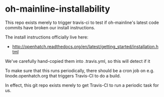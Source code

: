 oh-mainline-installability
==========================

This repo exists merely to trigger travis-ci to test if oh-mainline's latest code commits have broken our install instructions.

The install instructions officially live here:

* http://openhatch.readthedocs.org/en/latest/getting_started/installation.html

We've carefully hand-copied them into .travis.yml, so this will detect if it

To make sure that this runs periodically, there should be a cron job on e.g. linode.openhatch.org
that triggers Travis-CI to do a build.

In effect, this git repo exists merely to get Travis-CI to run a periodic task for us.
